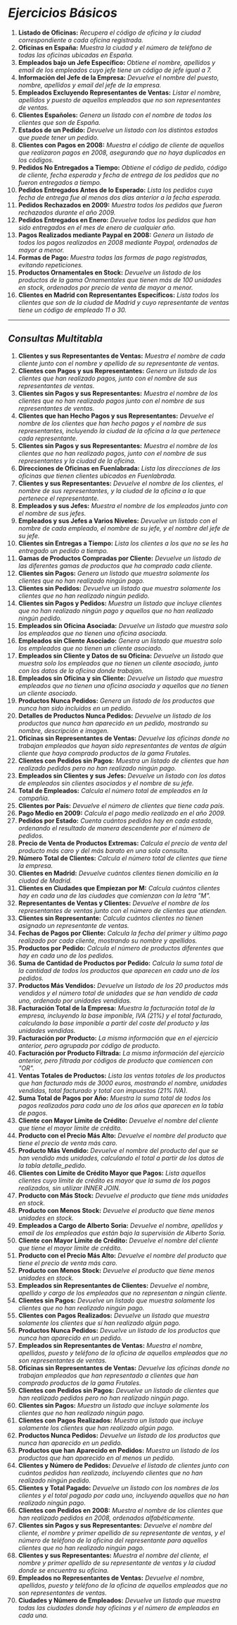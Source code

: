 <!-- Autor: Daniel Benjamin Perez Morales -->
<!-- GitHub: https://github.com/DanielPerezMoralesDev13 -->
<!-- Correo electrónico: danielperezdev@proton.me -->

# ***Ejercicios Básicos***

1. **Listado de Oficinas:** *Recupera el código de oficina y la ciudad correspondiente a cada oficina registrada.*
2. **Oficinas en España:** *Muestra la ciudad y el número de teléfono de todas las oficinas ubicadas en España.*
3. **Empleados bajo un Jefe Específico:** *Obtiene el nombre, apellidos y email de los empleados cuyo jefe tiene un código de jefe igual a 7.*
4. **Información del Jefe de la Empresa:** *Devuelve el nombre del puesto, nombre, apellidos y email del jefe de la empresa.*
5. **Empleados Excluyendo Representantes de Ventas:** *Listar el nombre, apellidos y puesto de aquellos empleados que no son representantes de ventas.*
6. **Clientes Españoles:** *Genera un listado con el nombre de todos los clientes que son de España.*
7. **Estados de un Pedido:** *Devuelve un listado con los distintos estados que puede tener un pedido.*
8. **Clientes con Pagos en 2008:** *Muestra el código de cliente de aquellos que realizaron pagos en 2008, asegurando que no haya duplicados en los códigos.*
9. **Pedidos No Entregados a Tiempo:** *Obtiene el código de pedido, código de cliente, fecha esperada y fecha de entrega de los pedidos que no fueron entregados a tiempo.*
10. **Pedidos Entregados Antes de lo Esperado:** *Lista los pedidos cuya fecha de entrega fue al menos dos días anterior a la fecha esperada.*
11. **Pedidos Rechazados en 2009:** *Muestra todos los pedidos que fueron rechazados durante el año 2009.*
12. **Pedidos Entregados en Enero:** *Devuelve todos los pedidos que han sido entregados en el mes de enero de cualquier año.*
13. **Pagos Realizados mediante Paypal en 2008:** *Genera un listado de todos los pagos realizados en 2008 mediante Paypal, ordenados de mayor a menor.*
14. **Formas de Pago:** *Muestra todas las formas de pago registradas, evitando repeticiones.*
15. **Productos Ornamentales en Stock:** *Devuelve un listado de los productos de la gama Ornamentales que tienen más de 100 unidades en stock, ordenados por precio de venta de mayor a menor.*
16. **Clientes en Madrid con Representantes Específicos:** *Lista todos los clientes que son de la ciudad de Madrid y cuyo representante de ventas tiene un código de empleado 11 o 30.*

---

## ***Consultas Multitabla***

1. **Clientes y sus Representantes de Ventas:** *Muestra el nombre de cada cliente junto con el nombre y apellido de su representante de ventas.*
2. **Clientes con Pagos y sus Representantes:** *Genera un listado de los clientes que han realizado pagos, junto con el nombre de sus representantes de ventas.*
3. **Clientes sin Pagos y sus Representantes:** *Muestra el nombre de los clientes que no han realizado pagos junto con el nombre de sus representantes de ventas.*
4. **Clientes que han Hecho Pagos y sus Representantes:** *Devuelve el nombre de los clientes que han hecho pagos y el nombre de sus representantes, incluyendo la ciudad de la oficina a la que pertenece cada representante.*
5. **Clientes sin Pagos y sus Representantes:** *Muestra el nombre de los clientes que no han realizado pagos, junto con el nombre de sus representantes y la ciudad de la oficina.*
6. **Direcciones de Oficinas en Fuenlabrada:** *Lista las direcciones de las oficinas que tienen clientes ubicados en Fuenlabrada.*
7. **Clientes y sus Representantes:** *Devuelve el nombre de los clientes, el nombre de sus representantes, y la ciudad de la oficina a la que pertenece el representante.*
8. **Empleados y sus Jefes:** *Muestra el nombre de los empleados junto con el nombre de sus jefes.*
9. **Empleados y sus Jefes a Varios Niveles:** *Devuelve un listado con el nombre de cada empleado, el nombre de su jefe, y el nombre del jefe de su jefe.*
10. **Clientes sin Entregas a Tiempo:** *Lista los clientes a los que no se les ha entregado un pedido a tiempo.*
11. **Gamas de Productos Compradas por Cliente:** *Devuelve un listado de las diferentes gamas de productos que ha comprado cada cliente.*
12. **Clientes sin Pagos:** *Genera un listado que muestra solamente los clientes que no han realizado ningún pago.*
13. **Clientes sin Pedidos:** *Devuelve un listado que muestra solamente los clientes que no han realizado ningún pedido.*
14. **Clientes sin Pagos y Pedidos:** *Muestra un listado que incluye clientes que no han realizado ningún pago y aquellos que no han realizado ningún pedido.*
15. **Empleados sin Oficina Asociada:** *Devuelve un listado que muestra solo los empleados que no tienen una oficina asociada.*
16. **Empleados sin Cliente Asociado:** *Genera un listado que muestra solo los empleados que no tienen un cliente asociado.*
17. **Empleados sin Cliente y Datos de su Oficina:** *Devuelve un listado que muestra solo los empleados que no tienen un cliente asociado, junto con los datos de la oficina donde trabajan.*
18. **Empleados sin Oficina y sin Cliente:** *Devuelve un listado que muestra empleados que no tienen una oficina asociada y aquellos que no tienen un cliente asociado.*
19. **Productos Nunca Pedidos:** *Genera un listado de los productos que nunca han sido incluidos en un pedido.*
20. **Detalles de Productos Nunca Pedidos:** *Devuelve un listado de los productos que nunca han aparecido en un pedido, mostrando su nombre, descripción e imagen.*
21. **Oficinas sin Representantes de Ventas:** *Devuelve las oficinas donde no trabajan empleados que hayan sido representantes de ventas de algún cliente que haya comprado productos de la gama Frutales.*
22. **Clientes con Pedidos sin Pagos:** *Muestra un listado de clientes que han realizado pedidos pero no han realizado ningún pago.*
23. **Empleados sin Clientes y sus Jefes:** *Devuelve un listado con los datos de empleados sin clientes asociados y el nombre de su jefe.*
24. **Total de Empleados:** *Calcula el número total de empleados en la compañía.*
25. **Clientes por País:** *Devuelve el número de clientes que tiene cada país.*
26. **Pago Medio en 2009:** *Calcula el pago medio realizado en el año 2009.*
27. **Pedidos por Estado:** *Cuenta cuántos pedidos hay en cada estado, ordenando el resultado de manera descendente por el número de pedidos.*
28. **Precio de Venta de Productos Extremas:** *Calcula el precio de venta del producto más caro y del más barato en una sola consulta.*
29. **Número Total de Clientes:** *Calcula el número total de clientes que tiene la empresa.*
30. **Clientes en Madrid:** *Devuelve cuántos clientes tienen domicilio en la ciudad de Madrid.*
31. **Clientes en Ciudades que Empiezan por M:** *Calcula cuántos clientes hay en cada una de las ciudades que comienzan con la letra "M".*
32. **Representantes de Ventas y Clientes:** *Devuelve el nombre de los representantes de ventas junto con el número de clientes que atienden.*
33. **Clientes sin Representante:** *Calcula cuántos clientes no tienen asignado un representante de ventas.*
34. **Fechas de Pagos por Cliente:** *Calcula la fecha del primer y último pago realizado por cada cliente, mostrando su nombre y apellidos.*
35. **Productos por Pedido:** *Calcula el número de productos diferentes que hay en cada uno de los pedidos.*
36. **Suma de Cantidad de Productos por Pedido:** *Calcula la suma total de la cantidad de todos los productos que aparecen en cada uno de los pedidos.*
37. **Productos Más Vendidos:** *Devuelve un listado de los 20 productos más vendidos y el número total de unidades que se han vendido de cada uno, ordenado por unidades vendidas.*
38. **Facturación Total de la Empresa:** *Muestra la facturación total de la empresa, incluyendo la base imponible, IVA (21%) y el total facturado, calculando la base imponible a partir del coste del producto y las unidades vendidas.*
39. **Facturación por Producto:** *La misma información que en el ejercicio anterior, pero agrupada por código de producto.*
40. **Facturación por Producto Filtrada:** *La misma información del ejercicio anterior, pero filtrada por códigos de producto que comiencen con "OR".*
41. **Ventas Totales de Productos:** *Lista las ventas totales de los productos que han facturado más de 3000 euros, mostrando el nombre, unidades vendidas, total facturado y total con impuestos (21% IVA).*
42. **Suma Total de Pagos por Año:** *Muestra la suma total de todos los pagos realizados para cada uno de los años que aparecen en la tabla de pagos.*
43. **Cliente con Mayor Límite de Crédito:** *Devuelve el nombre del cliente que tiene el mayor límite de crédito.*
44. **Producto con el Precio Más Alto:** *Devuelve el nombre del producto que tiene el precio de venta más caro.*
45. **Producto Más Vendido:** *Devuelve el nombre del producto del que se han vendido más unidades, calculando el total a partir de los datos de la tabla detalle_pedido.*
46. **Clientes con Límite de Crédito Mayor que Pagos:** *Lista aquellos clientes cuyo límite de crédito es mayor que la suma de los pagos realizados, sin utilizar INNER JOIN.*
47. **Producto con Más Stock:** *Devuelve el producto que tiene más unidades en stock.*
48. **Producto con Menos Stock:** *Devuelve el producto que tiene menos unidades en stock.*
49. **Empleados a Cargo de Alberto Soria:** *Devuelve el nombre, apellidos y email de los empleados que están bajo la supervisión de Alberto Soria.*
50. **Cliente con Mayor Límite de Crédito:** *Devuelve el nombre del cliente que tiene el mayor límite de crédito.*
51. **Producto con el Precio Más Alto:** *Devuelve el nombre del producto que tiene el precio de venta más caro.*
52. **Producto con Menos Stock:** *Devuelve el producto que tiene menos unidades en stock.*
53. **Empleados sin Representantes de Clientes:** *Devuelve el nombre, apellido y cargo de los empleados que no representan a ningún cliente.*
54. **Clientes sin Pagos:** *Devuelve un listado que muestra solamente los clientes que no han realizado ningún pago.*
55. **Clientes con Pagos Realizados:** *Devuelve un listado que muestra solamente los clientes que sí han realizado algún pago.*
56. **Productos Nunca Pedidos:** *Devuelve un listado de los productos que nunca han aparecido en un pedido.*
57. **Empleados sin Representantes de Ventas:** *Muestra el nombre, apellidos, puesto y teléfono de la oficina de aquellos empleados que no son representantes de ventas.*
58. **Oficinas sin Representantes de Ventas:** *Devuelve las oficinas donde no trabajan empleados que han representado a clientes que han comprado productos de la gama Frutales.*
59. **Clientes con Pedidos sin Pagos:** *Devuelve un listado de clientes que han realizado pedidos pero no han realizado ningún pago.*
60. **Clientes sin Pagos:** *Muestra un listado que incluye solamente los clientes que no han realizado ningún pago.*
61. **Clientes con Pagos Realizados:** *Muestra un listado que incluye solamente los clientes que han realizado algún pago.*
62. **Productos Nunca Pedidos:** *Devuelve un listado de los productos que nunca han aparecido en un pedido.*
63. **Productos que han Aparecido en Pedidos:** *Muestra un listado de los productos que han aparecido en al menos un pedido.*
64. **Clientes y Número de Pedidos:** *Devuelve el listado de clientes junto con cuántos pedidos han realizado, incluyendo clientes que no han realizado ningún pedido.*
65. **Clientes y Total Pagado:** *Devuelve un listado con los nombres de los clientes y el total pagado por cada uno, incluyendo aquellos que no han realizado ningún pago.*
66. **Clientes con Pedidos en 2008:** *Muestra el nombre de los clientes que han realizado pedidos en 2008, ordenados alfabéticamente.*
67. **Clientes sin Pagos y sus Representantes:** *Devuelve el nombre del cliente, el nombre y primer apellido de su representante de ventas, y el número de teléfono de la oficina del representante para aquellos clientes que no han realizado ningún pago.*
68. **Clientes y sus Representantes:** *Muestra el nombre del cliente, el nombre y primer apellido de su representante de ventas y la ciudad donde se encuentra su oficina.*
69. **Empleados no Representantes de Ventas:** *Devuelve el nombre, apellidos, puesto y teléfono de la oficina de aquellos empleados que no son representantes de ventas.*
70. **Ciudades y Número de Empleados:** *Devuelve un listado que muestra todas las ciudades donde hay oficinas y el número de empleados en cada una.*
